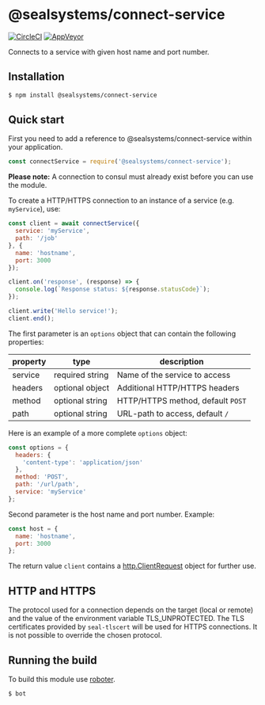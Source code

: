 # @sealsystems/connect-service

[![CircleCI](https://circleci.com/gh/sealsystems/seal-connect-service.svg?style=svg)](https://circleci.com/gh/sealsystems/seal-connect-service)
[![AppVeyor](https://ci.appveyor.com/api/projects/status/d7djlcycod4jhj4i?svg=true)](https://ci.appveyor.com/project/Plossys/seal-connect-service)

Connects to a service with given host name and port number.

## Installation

```bash
$ npm install @sealsystems/connect-service
```

## Quick start

First you need to add a reference to @sealsystems/connect-service within your application.

```javascript
const connectService = require('@sealsystems/connect-service');
```

**Please note:** A connection to consul must already exist before you can use the module.

To create a HTTP/HTTPS connection to an instance of a service (e.g. `myService`), use:

```javascript
const client = await connectService({
  service: 'myService',
  path: '/job'
}, {
  name: 'hostname',
  port: 3000
});

client.on('response', (response) => {
  console.log(`Response status: ${response.statusCode}`);
});

client.write('Hello service!');
client.end();
```

The first parameter is an `options` object that can contain the following properties:

| property  | type            | description                        |
|-----------|-----------------|------------------------------------|
| service   | required string | Name of the service to access      |
| headers   | optional object | Additional HTTP/HTTPS headers      |
| method    | optional string | HTTP/HTTPS method, default `POST`  |
| path      | optional string | URL-path to access, default `/`    |

Here is an example of a more complete `options` object:

```javascript
const options = {
  headers: {
    'content-type': 'application/json'
  },
  method: 'POST',
  path: '/url/path',
  service: 'myService'
};
```

Second parameter is the host name and port number. Example:

```javascript
const host = {
  name: 'hostname',
  port: 3000
};
```

The return value `client` contains a [http.ClientRequest](https://nodejs.org/api/http.html#http_class_http_clientrequest) object for further use.

## HTTP and HTTPS

The protocol used for a connection depends on the target (local or remote) and the value of the environment variable TLS_UNPROTECTED. The TLS certificates provided by `seal-tlscert` will be used for HTTPS connections. It is not possible to override the chosen protocol.

## Running the build

To build this module use [roboter](https://www.npmjs.com/package/roboter).

```bash
$ bot
```

